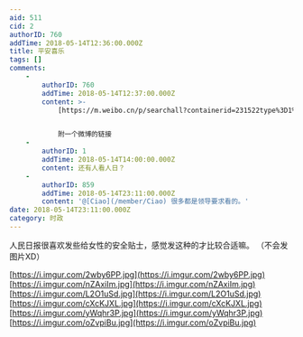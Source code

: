 ```yaml
---
aid: 511
cid: 2
authorID: 760
addTime: 2018-05-14T12:36:00.000Z
title: 平安喜乐
tags: []
comments:
    -
        authorID: 760
        addTime: 2018-05-14T12:37:00.000Z
        content: >-
            [https://m.weibo.cn/p/searchall?containerid=231522type%3D1%26q%3D%23%E5%A5%B3%E6%80%A7%E5%AE%89%E5%85%A8%E9%98%B2%E8%8C%83%E8%B4%B4%E5%A3%AB%23%26t%3D10&luicode=10000011&lfid=1076035843802801](https://m.weibo.cn/p/searchall?containerid=231522type%3D1%26q%3D%23%E5%A5%B3%E6%80%A7%E5%AE%89%E5%85%A8%E9%98%B2%E8%8C%83%E8%B4%B4%E5%A3%AB%23%26t%3D10&lfid=1076035843802801&luicode=10000011)


            附一个微博的链接
    -
        authorID: 1
        addTime: 2018-05-14T14:00:00.000Z
        content: 还有人看人日？
    -
        authorID: 859
        addTime: 2018-05-14T23:11:00.000Z
        content: '@[Ciao](/member/Ciao) 很多都是领导要求看的。'
date: 2018-05-14T23:11:00.000Z
category: 时政
---
```


人民日报很喜欢发些给女性的安全贴士，感觉发这种的才比较合适嘛。 （不会发图片XD）

[https://i.imgur.com/2wby6PP.jpg](https://i.imgur.com/2wby6PP.jpg) [https://i.imgur.com/nZAxiIm.jpg](https://i.imgur.com/nZAxiIm.jpg) [https://i.imgur.com/L2O1uSd.jpg](https://i.imgur.com/L2O1uSd.jpg) [https://i.imgur.com/cXcKJXL.jpg](https://i.imgur.com/cXcKJXL.jpg) [https://i.imgur.com/yWqhr3P.jpg](https://i.imgur.com/yWqhr3P.jpg) [https://i.imgur.com/oZvpiBu.jpg](https://i.imgur.com/oZvpiBu.jpg)
